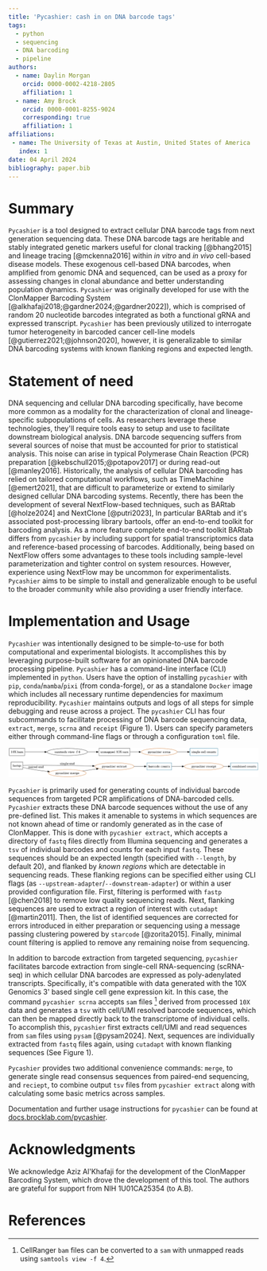 ```yaml
---
title: 'Pycashier: cash in on DNA barcode tags'
tags:
  - python
  - sequencing
  - DNA barcoding
  - pipeline
authors:
  - name: Daylin Morgan
    orcid: 0000-0002-4218-2805
    affiliation: 1
  - name: Amy Brock
    orcid: 0000-0001-8255-9024
    corresponding: true
    affiliation: 1
affiliations:
 - name: The University of Texas at Austin, United States of America
   index: 1
date: 04 April 2024
bibliography: paper.bib
---
```


# Summary

`Pycashier` is a tool designed to extract cellular DNA barcode tags from next generation sequencing data.
These DNA barcode tags are heritable and stably integrated genetic markers useful for clonal tracking [@bhang2015]
and lineage tracing [@mckenna2016] within *in vitro* and *in vivo* cell-based disease models.
These exogenous cell-based DNA barcodes, when amplified from genomic DNA and sequenced,
can be used as a proxy for assessing changes in clonal abundance and better understanding population dynamics.
`Pycashier` was originally developed for use with the
ClonMapper Barcoding System [@alkhafaji2018;@gardner2024;@gardner2022]),
which is comprised of random 20 nucleotide barcodes integrated as both a functional gRNA and expressed transcript.
`Pycashier` has been previously utilized to interrogate
tumor heterogeneity in barcoded cancer cell-line models [@gutierrez2021;@johnson2020],
however, it is generalizable to similar DNA barcoding systems with known flanking regions and expected length.

# Statement of need

DNA sequencing and cellular DNA barcoding specifically, have become
more common as a modality for the characterization of clonal and lineage-specific subpopulations of cells.
As researchers leverage these technologies, they'll require tools easy to setup
and use to facilitate downstream biological analysis.
DNA barcode sequencing suffers from several sources of noise that must be accounted for prior to statistical analysis.
This noise can arise in typical Polymerase Chain Reaction (PCR) preparation [@kebschull2015;@potapov2017] or during read-out [@manley2016].
Historically, the analysis of cellular DNA barcoding has relied on tailored computational workflows,
such as TimeMachine [@emert2021], that are difficult to parameterize
or extend to similarly designed cellular DNA barcoding systems.
Recently, there has been the development of several NextFlow-based techniques,
such as BARtab [@holze2024] and NextClone [@putri2023],
In particular BARtab and it's associated post-processing library bartools, offer an end-to-end toolkit for barcoding analysis.
As a more feature complete end-to-end toolkit BARtab differs from `pycashier` by including support for spatial transcriptomics data and reference-based processing of barcodes.
Additionally, being based on NextFlow offers some advantages to these tools including sample-level parameterization and tighter control on system resources.
However, experience using NextFlow may be uncommon for experimentalists.
`Pycashier` aims to be simple to install and generalizable enough to be useful to the broader community while also providing a user friendly interface.

# Implementation and Usage

`Pycashier` was intentionally designed to be simple-to-use for both computational and experimental biologists.
It accomplishes this by leveraging purpose-built software for an opinionated DNA barcode processing pipeline.
`Pycashier` has a command-line interface (CLI) implemented in `python`.
Users have the option of installing `pycashier` with `pip`, `conda`/`mamba`/`pixi` (from conda-forge),
or as a standalone `Docker` image which includes all necessary runtime dependencies for maximum reproducibility.
`Pycashier` maintains outputs and logs of all steps for simple debugging and reuse across a project.
The `pycashier` CLI has four subcommands to facilitate processing of DNA barcode sequencing data,
`extract`, `merge`, `scrna` and `receipt` (Figure 1).
Users can specify parameters either through command-line flags or through a configuration `toml` file.

![pycashier workflow](./workflow.png)

`Pycashier` is primarily used for generating counts of individual barcode sequences
from targeted PCR amplifications of DNA-barcoded cells.
`Pycashier` extracts these DNA barcode sequences without the use of any pre-defined list.
This makes it amenable to systems in which sequences are not known ahead of time
or randomly generated as in the case of ClonMapper.
This is done with `pycashier extract`, which accepts a directory of
`fastq` files directly from Illumina sequencing and generates
a `tsv` of individual barcodes and counts for each input `fastq`.
These sequences should be an expected length (specified with `--length`, by default 20),
and flanked by *known regions* which are detectable in sequencing reads.
These flanking regions can be specified either using CLI flags (as `--upstream-adapter`/`--downstream-adapter`)
or within a user provided configuration file.
First, filtering is performed with `fastp` [@chen2018] to remove low quality sequencing reads.
Next, flanking sequences are used to extract a region of interest with `cutadapt` [@martin2011].
Then, the list of identified sequences are corrected for errors introduced in either preparation
or sequencing using a message passing clustering powered by `starcode` [@zorita2015].
Finally, minimal count filtering is applied to remove any remaining noise from sequencing.

In addition to barcode extraction from targeted sequencing, `pycashier` facilitates
barcode extraction from single-cell RNA-sequencing (scRNA-seq)
in which cellular DNA barcodes are expressed as poly-adenylated transcripts.
Specifically, it's compatible with data generated with the 10X Genomics 3' based single cell gene expression kit.
In this case, the command `pycashier scrna` accepts `sam` files [^1] derived from processed
`10X` data and generates a `tsv` with cell/UMI resolved barcode sequences,
which can then be mapped directly back to the transcriptome of individual cells.
To accomplish this, `pycashier` first extracts cell/UMI and
read sequences from `sam` files using `pysam` [@pysam2024].
Next, sequences are individually extracted from `fastq` files again,
using `cutadapt` with known flanking sequences (See Figure 1).

`Pycashier` provides two additional convenience commands:
`merge`, to generate single read consensus sequences
from paired-end sequencing, and `reciept`,
to combine output `tsv` files from `pycashier extract`
along with calculating some basic metrics across samples.

Documentation and further usage instructions for `pycashier`
can be found at [docs.brocklab.com/pycashier](https://docs.brocklab.com/pycashier).

[^1]: CellRanger `bam` files can be converted to a `sam` with unmapped reads using `samtools view -f 4`.

# Acknowledgments

We acknowledge Aziz Al'Khafaji for the development of the
ClonMapper Barcoding System, which drove the development of this tool.
The authors are grateful for support from NIH 1U01CA25354 (to A.B).

# References
